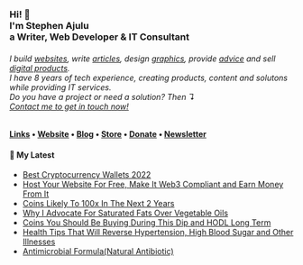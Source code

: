   <!-- Hi there! Feel free to make this your own but don't use my data. Attributions are welcomed --> 
<h3>Hi! 👋<br>I'm Stephen Ajulu<br>a Writer, Web Developer & IT Consultant</h3>
<h6>I build <a href="https://stephenajulu.com/portfolio">websites</a>, write <a href="https://stephenajulu.com/blog">articles</a>, design <a href="https://stephenajulu.com/portfolio">graphics</a>, provide <a href="https://stephenajulu.com/book-a-consultation">advice</a> and sell <a href="https://stephenajulu.com/store">digital products</a>.<br>I have 8 years of tech experience, creating products, content and solutons while providing IT services.<br>Do you have a project or need a solution? Then ↴<br><a href="https://stephenajulu.com/contact">Contact me to get in touch now!</a></h6>

<h4> <a href="https://stephenajulu.com/links">Links</a> • <a href="https://stephenajulu.com">Website</a> • <a href="https://stephenajulu.com/blog">Blog</a> • <a href="https://stephenajulu.com/store">Store</a> • <a href="https://www.paypal.com/donate/?hosted_button_id=SLNMRAJ59LRC8">Donate</a> • <a href="https://stephenajulu.substack.com">Newsletter</a></h4>

<h4>📕 My Latest</h4>

<!-- BLOG-POST-LIST:START -->
- [Best Cryptocurrency Wallets 2022](https://stephenajulu.com/blog/best-cryptocurrency-wallets-2022/)
- [Host Your Website For Free, Make It Web3 Compliant and Earn Money From It](https://stephenajulu.com/blog/host-your-website-for-free-make-it-web3-compliant-and-earn-money-from-it/)
- [Coins Likely To 100x In The Next 2 Years](https://stephenajulu.com/blog/coins-likely-to-100x-in-the-next-2-years/)
- [Why I Advocate For Saturated Fats Over Vegetable Oils](https://stephenajulu.com/blog/why-i-advocate-for-saturated-fats-over-vegetable-oils/)
- [Coins You Should Be Buying During This Dip and HODL Long Term](https://stephenajulu.com/blog/coins-you-should-be-buying-during-this-dip-and-hodl-long-term/)
- [Health Tips That Will Reverse Hypertension, High Blood Sugar and Other Illnesses](https://stephenajulu.com/blog/health-tips-that-will-reverse-hypertension-high-blood-sugar-and-other-illnesses/)
- [Antimicrobial Formula&lpar;Natural Antibiotic&rpar;](https://stephenajulu.com/blog/antimicrobial-formula/)
<!-- BLOG-POST-LIST:END -->

